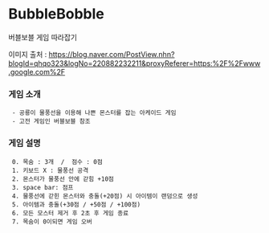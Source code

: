 # BubbleBobble
버블보블 게임 따라잡기 <br>

이미지 출처 : https://blog.naver.com/PostView.nhn?blogId=qhqo323&logNo=220882232211&proxyReferer=https:%2F%2Fwww.google.com%2F

### 게임 소개
     - 공룡이 물풍선을 이용해 나쁜 몬스터를 잡는 아케이드 게임   
     - 고전 게임인 버블보블 참조
     
### 게임 설명
     0. 목숨 : 3개  /  점수 : 0점
     1. 키보드 X : 물풍선 공격
     2. 몬스터가 물풍선 안에 갇힘 +10점
     3. space bar: 점프
     4. 물풍선에 갇힌 몬스터와 충돌(+20점) 시 아이템이 랜덤으로 생성
     5. 아이템과 충돌(+30점 / +50점 / +100점)
     6. 모든 모스터 제거 후 2초 후 게임 종료
     7. 목숨이 0이되면 게임 오버
